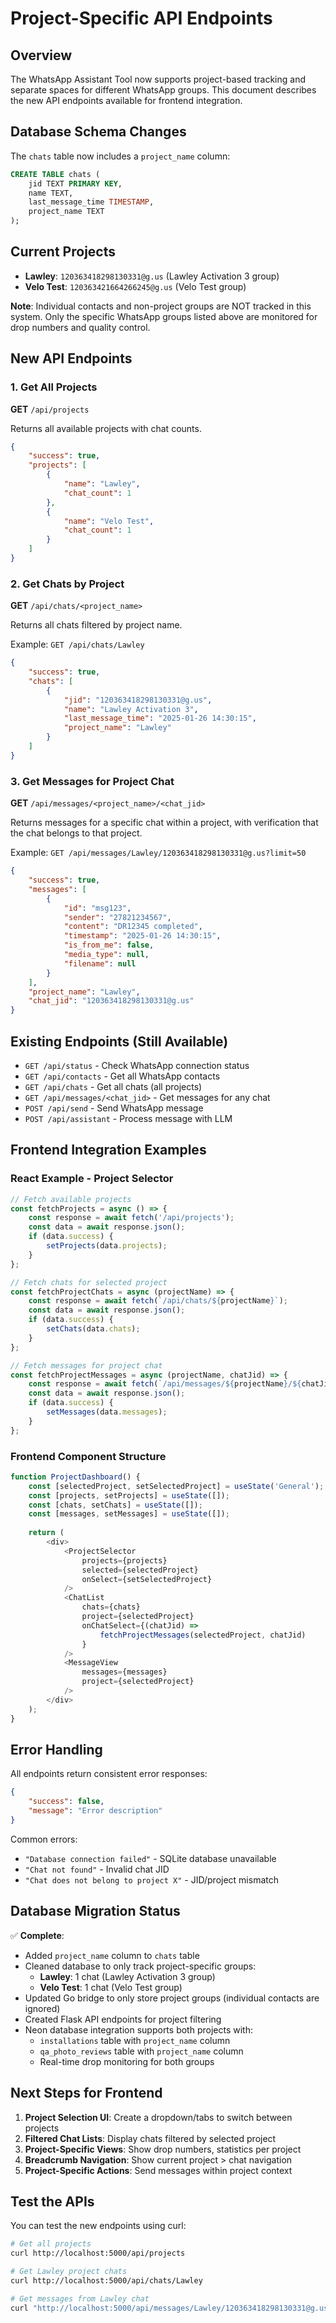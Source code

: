 # Project-Specific API Endpoints

## Overview

The WhatsApp Assistant Tool now supports project-based tracking and separate spaces for different WhatsApp groups. This document describes the new API endpoints available for frontend integration.

## Database Schema Changes

The `chats` table now includes a `project_name` column:

```sql
CREATE TABLE chats (
    jid TEXT PRIMARY KEY,
    name TEXT,
    last_message_time TIMESTAMP,
    project_name TEXT
);
```

## Current Projects

- **Lawley**: `120363418298130331@g.us` (Lawley Activation 3 group)
- **Velo Test**: `120363421664266245@g.us` (Velo Test group)

**Note**: Individual contacts and non-project groups are NOT tracked in this system. Only the specific WhatsApp groups listed above are monitored for drop numbers and quality control.

## New API Endpoints

### 1. Get All Projects
**GET** `/api/projects`

Returns all available projects with chat counts.

```json
{
    "success": true,
    "projects": [
        {
            "name": "Lawley", 
            "chat_count": 1
        },
        {
            "name": "Velo Test",
            "chat_count": 1
        }
    ]
}
```

### 2. Get Chats by Project
**GET** `/api/chats/<project_name>`

Returns all chats filtered by project name.

Example: `GET /api/chats/Lawley`

```json
{
    "success": true,
    "chats": [
        {
            "jid": "120363418298130331@g.us",
            "name": "Lawley Activation 3",
            "last_message_time": "2025-01-26 14:30:15",
            "project_name": "Lawley"
        }
    ]
}
```

### 3. Get Messages for Project Chat
**GET** `/api/messages/<project_name>/<chat_jid>`

Returns messages for a specific chat within a project, with verification that the chat belongs to that project.

Example: `GET /api/messages/Lawley/120363418298130331@g.us?limit=50`

```json
{
    "success": true,
    "messages": [
        {
            "id": "msg123",
            "sender": "27821234567",
            "content": "DR12345 completed",
            "timestamp": "2025-01-26 14:30:15",
            "is_from_me": false,
            "media_type": null,
            "filename": null
        }
    ],
    "project_name": "Lawley",
    "chat_jid": "120363418298130331@g.us"
}
```

## Existing Endpoints (Still Available)

- `GET /api/status` - Check WhatsApp connection status
- `GET /api/contacts` - Get all WhatsApp contacts  
- `GET /api/chats` - Get all chats (all projects)
- `GET /api/messages/<chat_jid>` - Get messages for any chat
- `POST /api/send` - Send WhatsApp message
- `POST /api/assistant` - Process message with LLM

## Frontend Integration Examples

### React Example - Project Selector

```javascript
// Fetch available projects
const fetchProjects = async () => {
    const response = await fetch('/api/projects');
    const data = await response.json();
    if (data.success) {
        setProjects(data.projects);
    }
};

// Fetch chats for selected project
const fetchProjectChats = async (projectName) => {
    const response = await fetch(`/api/chats/${projectName}`);
    const data = await response.json();
    if (data.success) {
        setChats(data.chats);
    }
};

// Fetch messages for project chat
const fetchProjectMessages = async (projectName, chatJid) => {
    const response = await fetch(`/api/messages/${projectName}/${chatJid}?limit=100`);
    const data = await response.json();
    if (data.success) {
        setMessages(data.messages);
    }
};
```

### Frontend Component Structure

```javascript
function ProjectDashboard() {
    const [selectedProject, setSelectedProject] = useState('General');
    const [projects, setProjects] = useState([]);
    const [chats, setChats] = useState([]);
    const [messages, setMessages] = useState([]);
    
    return (
        <div>
            <ProjectSelector 
                projects={projects}
                selected={selectedProject}
                onSelect={setSelectedProject}
            />
            <ChatList 
                chats={chats}
                project={selectedProject}
                onChatSelect={(chatJid) => 
                    fetchProjectMessages(selectedProject, chatJid)
                }
            />
            <MessageView 
                messages={messages}
                project={selectedProject}
            />
        </div>
    );
}
```

## Error Handling

All endpoints return consistent error responses:

```json
{
    "success": false,
    "message": "Error description"
}
```

Common errors:
- `"Database connection failed"` - SQLite database unavailable
- `"Chat not found"` - Invalid chat JID
- `"Chat does not belong to project X"` - JID/project mismatch

## Database Migration Status

✅ **Complete**: 
- Added `project_name` column to `chats` table
- Cleaned database to only track project-specific groups:
  - **Lawley**: 1 chat (Lawley Activation 3 group)
  - **Velo Test**: 1 chat (Velo Test group)
- Updated Go bridge to only store project groups (individual contacts are ignored)
- Created Flask API endpoints for project filtering
- Neon database integration supports both projects with:
  - `installations` table with `project_name` column
  - `qa_photo_reviews` table with `project_name` column
  - Real-time drop monitoring for both groups

## Next Steps for Frontend

1. **Project Selection UI**: Create a dropdown/tabs to switch between projects
2. **Filtered Chat Lists**: Display chats filtered by selected project
3. **Project-Specific Views**: Show drop numbers, statistics per project
4. **Breadcrumb Navigation**: Show current project > chat navigation
5. **Project-Specific Actions**: Send messages within project context

## Test the APIs

You can test the new endpoints using curl:

```bash
# Get all projects
curl http://localhost:5000/api/projects

# Get Lawley project chats
curl http://localhost:5000/api/chats/Lawley

# Get messages from Lawley chat
curl "http://localhost:5000/api/messages/Lawley/120363418298130331@g.us?limit=10"
```
